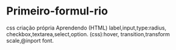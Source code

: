 # Primeiro-formul-rio
css criação própria
Aprendendo (HTML) label,input,type:radius, checkbox,textarea,select,option.
(css):hover, transition,transform scale,@inport font.

